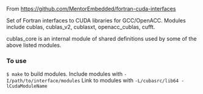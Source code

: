 From https://github.com/MentorEmbedded/fortran-cuda-interfaces

Set of Fortran interfaces to CUDA libraries for GCC/OpenACC.
Modules include cublas, cublas_v2, cublasxt, openacc_cublas, cufft.

cublas_core is an internal module of shared definitions used by some of the
above listed modules.


### To use
`$ make` to build modules.
Include modules with `-I/path/to/interface/modules`
Link to modules with `-L/cubasrc/lib64 -lCudaModuleName`